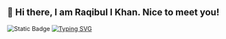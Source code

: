 ## 👋 Hi there, I am Raqibul I Khan. Nice to meet you!

<!--
**Raqibul-I-Khan/Raqibul-I-Khan** is a ✨ _special_ ✨ repository because its `README.md` (this file) appears on your GitHub profile.

Here are some ideas to get you started:

- 🔭 I’m currently working on ...
- 🌱 I’m currently learning ...
- 👯 I’m looking to collaborate on ...
- 🤔 I’m looking for help with ...
- 💬 Ask me about ...
- 📫 How to reach me: ...
- 😄 Pronouns: ...
- ⚡ Fun fact: ...
-->
![Static Badge](https://img.shields.io/badge/Linkedin-0077B5?style=for-the-badge&logo=linkedin&logoColor=white)
[![Typing SVG](https://readme-typing-svg.herokuapp.com?font=Fira+Code&pause=1000&width=435&lines=Web+Developer;Computer+Science+Student)](https://git.io/typing-svg)
